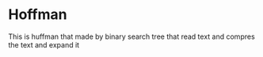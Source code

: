 # Hoffman
 This is huffman that made by binary search tree that read text and compres the text and expand it
